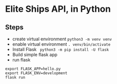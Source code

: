 # Elite Ships API, in Python

## Steps
* create virtual environment
```python3 -m venv venv```
* enable virtual environment
```. venv/bin/activate```
* Install Flask
``` python3 -m pip install -U flask```
* Build simple flask app
* run flask
```
export FLASK_APP=hello.py
export FLASK_ENV=development
flask run
```
